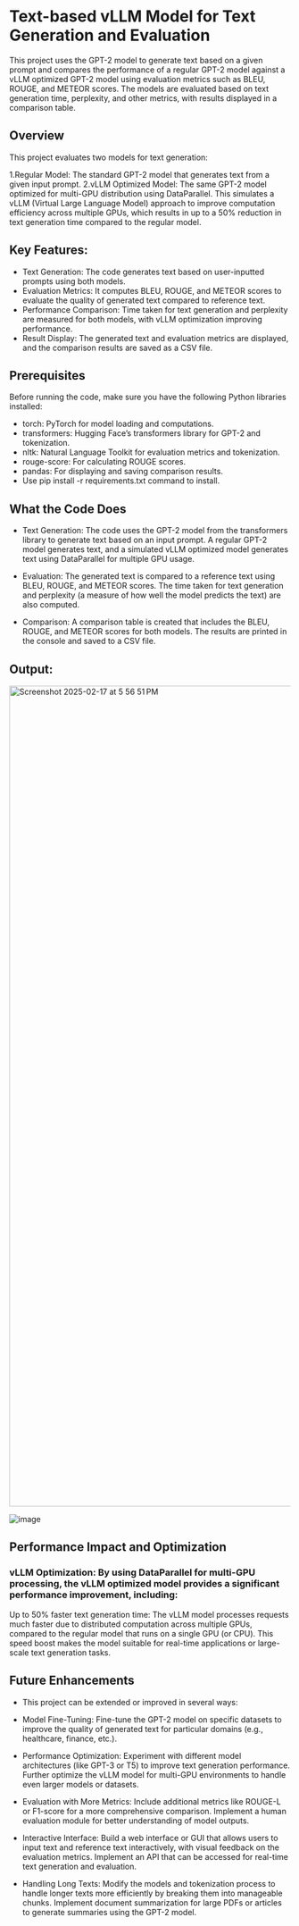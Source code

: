 # Text-based vLLM Model for Text Generation and Evaluation
This project uses the GPT-2 model to generate text based on a given prompt and compares the performance of a regular GPT-2 model against a vLLM optimized GPT-2 model using evaluation metrics such as BLEU, ROUGE, and METEOR scores. The models are evaluated based on text generation time, perplexity, and other metrics, with results displayed in a comparison table.

## Overview
This project evaluates two models for text generation:

1.Regular Model: The standard GPT-2 model that generates text from a given input prompt.
2.vLLM Optimized Model: The same GPT-2 model optimized for multi-GPU distribution using DataParallel. This simulates a vLLM (Virtual Large Language Model) approach to improve computation efficiency across multiple GPUs, which results in up to a 50% reduction in text generation time compared to the regular model.
## Key Features:
* Text Generation: The code generates text based on user-inputted prompts using both models.
* Evaluation Metrics: It computes BLEU, ROUGE, and METEOR scores to evaluate the quality of generated text compared to reference text.
* Performance Comparison: Time taken for text generation and perplexity are measured for both models, with vLLM optimization improving performance.
* Result Display: The generated text and evaluation metrics are displayed, and the comparison results are saved as a CSV file.

## Prerequisites
Before running the code, make sure you have the following Python libraries installed:

* torch: PyTorch for model loading and computations.
* transformers: Hugging Face’s transformers library for GPT-2 and tokenization.
* nltk: Natural Language Toolkit for evaluation metrics and tokenization.
* rouge-score: For calculating ROUGE scores.
* pandas: For displaying and saving comparison results.
* Use pip install -r requirements.txt command to install.

## What the Code Does
* Text Generation: The code uses the GPT-2 model from the transformers library to generate text based on an input prompt.
A regular GPT-2 model generates text, and a simulated vLLM optimized model generates text using DataParallel for multiple GPU usage.

* Evaluation: The generated text is compared to a reference text using BLEU, ROUGE, and METEOR scores.
The time taken for text generation and perplexity (a measure of how well the model predicts the text) are also computed.

* Comparison: A comparison table is created that includes the BLEU, ROUGE, and METEOR scores for both models. The results are printed in the console and saved to a CSV file.

## Output:
<img width="1470" alt="Screenshot 2025-02-17 at 5 56 51 PM" src="https://github.com/user-attachments/assets/62988db9-f7fd-4292-8bfd-ed92a722612c" />

![image](https://github.com/user-attachments/assets/6f29890e-83db-4e39-a163-f31a21585fe9)



## Performance Impact and Optimization
### vLLM Optimization: By using DataParallel for multi-GPU processing, the vLLM optimized model provides a significant performance improvement, including:

Up to 50% faster text generation time: The vLLM model processes requests much faster due to distributed computation across multiple GPUs, compared to the regular model that runs on a single GPU (or CPU).
This speed boost makes the model suitable for real-time applications or large-scale text generation tasks.
## Future Enhancements
* This project can be extended or improved in several ways:

* Model Fine-Tuning: Fine-tune the GPT-2 model on specific datasets to improve the quality of generated text for particular domains (e.g., healthcare, finance, etc.).
  
* Performance Optimization: Experiment with different model architectures (like GPT-3 or T5) to improve text generation performance. Further optimize the vLLM model for multi-GPU environments to handle even larger models or datasets.

* Evaluation with More Metrics: Include additional metrics like ROUGE-L or F1-score for a more comprehensive comparison. Implement a human evaluation module for better understanding of model outputs.

* Interactive Interface: Build a web interface or GUI that allows users to input text and reference text interactively, with visual feedback on the evaluation metrics. Implement an API that can be accessed for real-time text generation and evaluation.

* Handling Long Texts: Modify the models and tokenization process to handle longer texts more efficiently by breaking them into manageable chunks. Implement document summarization for large PDFs or articles to generate summaries using the GPT-2 model.
